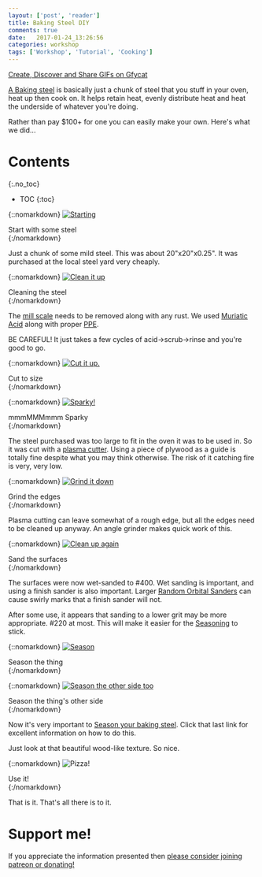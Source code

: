 ```yaml
---
layout: ['post', 'reader']
title: Baking Steel DIY
comments: true
date:   2017-01-24_13:26:56 
categories: workshop
tags: ['Workshop', 'Tutorial', 'Cooking']
---
```


<a class="embedly-card" href="https://gfycat.com/NaughtyWaterloggedBlowfish">Create, Discover and Share GIFs on Gfycat</a>
<script async src="//cdn.embedly.com/widgets/platform.js" charset="UTF-8"></script>

[A Baking steel](http://www.bakingsteel.com) is basically just a chunk of steel that you stuff in your oven, heat up then cook on. It helps retain heat, evenly distribute heat and heat the underside of whatever you're doing.

Rather than pay $100+ for one you can easily make your own. Here's what we did...

<!--more-->
# Contents
{:.no_toc}
* TOC
{:toc}

{::nomarkdown}
  <a href="/assets/BakingSteel/Start.jpg">
    <img src="/assets/BakingSteel/Thumbnails/Start.jpg" alt="Starting">
  </a>
  <div class="image-caption">Start with some steel</div>
{:/nomarkdown}

Just a chunk of some mild steel. This was about 20"x20"x0.25". It was purchased at the local steel yard very cheaply.

{::nomarkdown}
  <a href="/assets/BakingSteel/Clean.jpg">
    <img src="/assets/BakingSteel/Thumbnails/Clean.jpg" alt="Clean it up">
  </a>
  <div class="image-caption">Cleaning the steel</div>
{:/nomarkdown}

The [mill scale](https://en.wikipedia.org/wiki/Mill_scale) needs to be removed along with any rust. We used [Muriatic Acid](https://en.wikipedia.org/wiki/Hydrochloric_acid) along with proper [PPE](https://en.wikipedia.org/wiki/Personal_protective_equipment).

BE CAREFUL! It just takes a few cycles of acid->scrub->rinse and you're good to go.

{::nomarkdown}
  <a href="/assets/BakingSteel/Cut.jpg">
    <img src="/assets/BakingSteel/Thumbnails/Cut.jpg" alt="Cut it up.">
  </a>
  <div class="image-caption">Cut to size</div>
{:/nomarkdown}

{::nomarkdown}
  <a href="/assets/BakingSteel/CutSpark.jpg">
    <img src="/assets/BakingSteel/Thumbnails/CutSpark.jpg" alt="Sparky!">
  </a>
  <div class="image-caption">mmmMMMmmm Sparky</div>
{:/nomarkdown}

The steel purchased was too large to fit in the oven it was to be used in. So it was cut with a [plasma cutter](https://en.wikipedia.org/wiki/Plasma_cutting). Using a piece of plywood as a guide is totally fine despite what you may think otherwise. The risk of it catching fire is very, very low.

{::nomarkdown}
  <a href="/assets/BakingSteel/Grind.jpg">
    <img src="/assets/BakingSteel/Thumbnails/Grind.jpg" alt="Grind it down">
  </a>
  <div class="image-caption">Grind the edges</div>
{:/nomarkdown}

Plasma cutting can leave somewhat of a rough edge, but all the edges need to be cleaned up anyway. An angle grinder makes quick work of this.

{::nomarkdown}
  <a href="/assets/BakingSteel/Sand.jpg">
    <img src="/assets/BakingSteel/Thumbnails/Sand.jpg" alt="Clean up again">
  </a>
  <div class="image-caption">Sand the surfaces</div>
{:/nomarkdown}

The surfaces were now wet-sanded to #400. Wet sanding is important, and using a finish sander is also important. Larger [Random Orbital Sanders](https://en.wikipedia.org/wiki/Random_orbital_sander) can cause swirly marks that a finish sander will not.

After some use, it appears that sanding to a lower grit may be more appropriate. #220 at most. This will make it easier for the [Seasoning](http://sherylcanter.com/wordpress/2010/01/a-science-based-technique-for-seasoning-cast-iron/) to stick.

{::nomarkdown}
  <a href="/assets/BakingSteel/steel-season.jpg">
    <img src="/assets/BakingSteel/Thumbnails/steel-season.jpg" alt="Season">
  </a>
  <div class="image-caption">Season the thing</div>
{:/nomarkdown}

{::nomarkdown}
  <a href="/assets/BakingSteel/steel-season2.jpg">
    <img src="/assets/BakingSteel/Thumbnails/steel-season2.jpg" alt="Season the other side too">
  </a>
  <div class="image-caption">Season the thing's other side</div>
{:/nomarkdown}


Now it's very important to [Season your baking steel](http://sherylcanter.com/wordpress/2010/01/a-science-based-technique-for-seasoning-cast-iron/). Click that last link for excellent information on how to do this.

Just look at that beautiful wood-like texture. So nice.

{::nomarkdown}
  <img src="http://i.imgur.com/zqUu8dn.gif" alt="Pizza!">
  <div class="image-caption">Use it!</div>
{:/nomarkdown}

That is it. That's all there is to it.

# Support me!

If you appreciate the information presented then <a href="/DonateNow/">please consider joining patreon or donating!</a>




